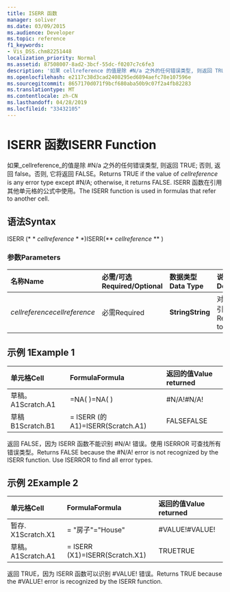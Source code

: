 ```yaml
---
title: ISERR 函数
manager: soliver
ms.date: 03/09/2015
ms.audience: Developer
ms.topic: reference
f1_keywords:
- Vis_DSS.chm82251448
localization_priority: Normal
ms.assetid: 87508007-8ad2-3bcf-55dc-f0207c7c6fe3
description: '如果 cellreference 的值是除 #N/a 之外的任何错误类型, 则返回 TRUE; 否则, 返回 false。否则, 它将返回 FALSE。 ISERR 函数在引用其他单元格的公式中使用。'
ms.openlocfilehash: e2117c38d3cad2408295ed6894aefc78e107596e
ms.sourcegitcommit: 8657170d071f9bcf680aba50b9c07f2a4fb82283
ms.translationtype: MT
ms.contentlocale: zh-CN
ms.lasthandoff: 04/28/2019
ms.locfileid: "33432105"
---
```

# <a name="iserr-function"></a><span data-ttu-id="f3c86-104">ISERR 函数</span><span class="sxs-lookup"><span data-stu-id="f3c86-104">ISERR Function</span></span>

<span data-ttu-id="f3c86-105">如果_cellreference_的值是除 #N/a 之外的任何错误类型, 则返回 TRUE; 否则, 返回 false。否则, 它将返回 FALSE。</span><span class="sxs-lookup"><span data-stu-id="f3c86-105">Returns TRUE if the value of  _cellreference_ is any error type except #N/A; otherwise, it returns FALSE.</span></span> <span data-ttu-id="f3c86-106">ISERR 函数在引用其他单元格的公式中使用。</span><span class="sxs-lookup"><span data-stu-id="f3c86-106">The ISERR function is used in formulas that refer to another cell.</span></span> 
  
## <a name="syntax"></a><span data-ttu-id="f3c86-107">语法</span><span class="sxs-lookup"><span data-stu-id="f3c86-107">Syntax</span></span>

<span data-ttu-id="f3c86-108">ISERR (\* \* *cellreference* \* \*)</span><span class="sxs-lookup"><span data-stu-id="f3c86-108">ISERR(\*\* *cellreference* \*\* )</span></span> 
  
### <a name="parameters"></a><span data-ttu-id="f3c86-109">参数</span><span class="sxs-lookup"><span data-stu-id="f3c86-109">Parameters</span></span>

|<span data-ttu-id="f3c86-110">**名称**</span><span class="sxs-lookup"><span data-stu-id="f3c86-110">**Name**</span></span>|<span data-ttu-id="f3c86-111">**必需/可选**</span><span class="sxs-lookup"><span data-stu-id="f3c86-111">**Required/Optional**</span></span>|<span data-ttu-id="f3c86-112">**数据类型**</span><span class="sxs-lookup"><span data-stu-id="f3c86-112">**Data Type**</span></span>|<span data-ttu-id="f3c86-113">**说明**</span><span class="sxs-lookup"><span data-stu-id="f3c86-113">**Description**</span></span>|
|:-----|:-----|:-----|:-----|
| <span data-ttu-id="f3c86-114">_cellreference_</span><span class="sxs-lookup"><span data-stu-id="f3c86-114">_cellreference_</span></span> <br/> |<span data-ttu-id="f3c86-115">必需</span><span class="sxs-lookup"><span data-stu-id="f3c86-115">Required</span></span>  <br/> |<span data-ttu-id="f3c86-116">**String**</span><span class="sxs-lookup"><span data-stu-id="f3c86-116">**String**</span></span> <br/> |<span data-ttu-id="f3c86-117">对单元格的引用。</span><span class="sxs-lookup"><span data-stu-id="f3c86-117">Reference to a cell.</span></span>  <br/> |
   
## <a name="example-1"></a><span data-ttu-id="f3c86-118">示例 1</span><span class="sxs-lookup"><span data-stu-id="f3c86-118">Example 1</span></span>

|<span data-ttu-id="f3c86-119">**单元格**</span><span class="sxs-lookup"><span data-stu-id="f3c86-119">**Cell**</span></span>|<span data-ttu-id="f3c86-120">**Formula**</span><span class="sxs-lookup"><span data-stu-id="f3c86-120">**Formula**</span></span>|<span data-ttu-id="f3c86-121">**返回的值**</span><span class="sxs-lookup"><span data-stu-id="f3c86-121">**Value returned**</span></span>|
|:-----|:-----|:-----|
|<span data-ttu-id="f3c86-122">草稿。 A1</span><span class="sxs-lookup"><span data-stu-id="f3c86-122">Scratch.A1</span></span>  <br/> |<span data-ttu-id="f3c86-123">=NA( )</span><span class="sxs-lookup"><span data-stu-id="f3c86-123">=NA( )</span></span>  <br/> |<span data-ttu-id="f3c86-124">#N/A!</span><span class="sxs-lookup"><span data-stu-id="f3c86-124">#N/A!</span></span>  <br/> |
|<span data-ttu-id="f3c86-125">草稿 B1</span><span class="sxs-lookup"><span data-stu-id="f3c86-125">Scratch.B1</span></span>  <br/> |<span data-ttu-id="f3c86-126">= ISERR (的 A1)</span><span class="sxs-lookup"><span data-stu-id="f3c86-126">=ISERR(Scratch.A1)</span></span>  <br/> |<span data-ttu-id="f3c86-127">FALSE</span><span class="sxs-lookup"><span data-stu-id="f3c86-127">FALSE</span></span>  <br/> |
   
<span data-ttu-id="f3c86-p103">返回 FALSE，因为 ISERR 函数不能识别 #N/A! 错误。使用 ISERROR 可查找所有错误类型。</span><span class="sxs-lookup"><span data-stu-id="f3c86-p103">Returns FALSE because the #N/A! error is not recognized by the ISERR function. Use ISERROR to find all error types.</span></span>
  
## <a name="example-2"></a><span data-ttu-id="f3c86-131">示例 2</span><span class="sxs-lookup"><span data-stu-id="f3c86-131">Example 2</span></span>

|<span data-ttu-id="f3c86-132">**单元格**</span><span class="sxs-lookup"><span data-stu-id="f3c86-132">**Cell**</span></span>|<span data-ttu-id="f3c86-133">**Formula**</span><span class="sxs-lookup"><span data-stu-id="f3c86-133">**Formula**</span></span>|<span data-ttu-id="f3c86-134">**返回的值**</span><span class="sxs-lookup"><span data-stu-id="f3c86-134">**Value returned**</span></span>|
|:-----|:-----|:-----|
|<span data-ttu-id="f3c86-135">暂存. X1</span><span class="sxs-lookup"><span data-stu-id="f3c86-135">Scratch.X1</span></span>  <br/> |<span data-ttu-id="f3c86-136">= "房子"</span><span class="sxs-lookup"><span data-stu-id="f3c86-136">="House"</span></span>  <br/> |<span data-ttu-id="f3c86-137">#VALUE!</span><span class="sxs-lookup"><span data-stu-id="f3c86-137">#VALUE!</span></span>  <br/> |
|<span data-ttu-id="f3c86-138">草稿。 A1</span><span class="sxs-lookup"><span data-stu-id="f3c86-138">Scratch.A1</span></span>  <br/> |<span data-ttu-id="f3c86-139">= ISERR (X1)</span><span class="sxs-lookup"><span data-stu-id="f3c86-139">=ISERR(Scratch.X1)</span></span>  <br/> |<span data-ttu-id="f3c86-140">TRUE</span><span class="sxs-lookup"><span data-stu-id="f3c86-140">TRUE</span></span>  <br/> |
   
<span data-ttu-id="f3c86-p104">返回 TRUE，因为 ISERR 函数可以识别 #VALUE! 错误。</span><span class="sxs-lookup"><span data-stu-id="f3c86-p104">Returns TRUE because the #VALUE! error is recognized by the ISERR function.</span></span>
  

